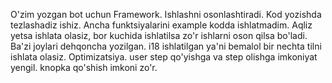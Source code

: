 O'zim yozgan bot uchun Framework. Ishlashni osonlashtiradi. Kod yozishda tezlashadiz ishiz. Ancha funktsiyalarini example kodda ishlatmadim. Aqliz yetsa ishlata olasiz, bor kuchida ishlatilsa zo'r ishlarni oson qilsa bo'ladi. Ba'zi joylari dehqoncha yozilgan.  i18 ishlatilgan ya'ni bemalol bir nechta tilni ishlata olasiz. Optimizatsiya. user step qo'yishga va step olishga imkoniyat yengil. knopka qo'shish imkoni zo'r.